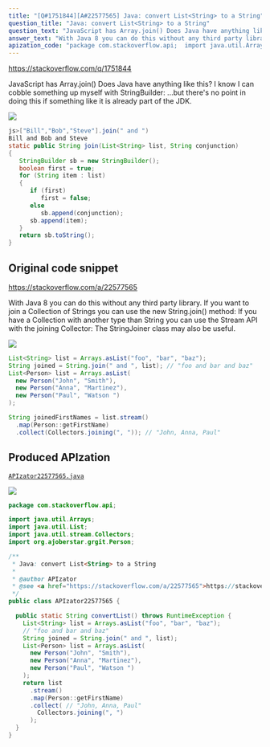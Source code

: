 ```yaml
---
title: "[Q#1751844][A#22577565] Java: convert List<String> to a String"
question_title: "Java: convert List<String> to a String"
question_text: "JavaScript has Array.join() Does Java have anything like this? I know I can cobble something up myself with StringBuilder: ...but there's no point in doing this if something like it is already part of the JDK."
answer_text: "With Java 8 you can do this without any third party library. If you want to join a Collection of Strings you can use the new String.join() method: If you have a Collection with another type than String you can use the Stream API with the joining Collector: The StringJoiner class may also be useful."
apization_code: "package com.stackoverflow.api;  import java.util.Arrays; import java.util.List; import java.util.stream.Collectors; import org.ajoberstar.grgit.Person;  /**  * Java: convert List<String> to a String  *  * @author APIzator  * @see <a href=\"https://stackoverflow.com/a/22577565\">https://stackoverflow.com/a/22577565</a>  */ public class APIzator22577565 {    public static String convertList() throws RuntimeException {     List<String> list = Arrays.asList(\"foo\", \"bar\", \"baz\");     // \"foo and bar and baz\"     String joined = String.join(\" and \", list);     List<Person> list = Arrays.asList(       new Person(\"John\", \"Smith\"),       new Person(\"Anna\", \"Martinez\"),       new Person(\"Paul\", \"Watson \")     );     return list       .stream()       .map(Person::getFirstName)       .collect( // \"John, Anna, Paul\"         Collectors.joining(\", \")       );   } }"
---
```


https://stackoverflow.com/q/1751844

JavaScript has Array.join()
Does Java have anything like this? I know I can cobble something up myself with StringBuilder:
...but there&#x27;s no point in doing this if something like it is already part of the JDK.


<div class="code-logo"><img src="/stackoverflow.png" /></div>

```java
js>["Bill","Bob","Steve"].join(" and ")
Bill and Bob and Steve
static public String join(List<String> list, String conjunction)
{
   StringBuilder sb = new StringBuilder();
   boolean first = true;
   for (String item : list)
   {
      if (first)
         first = false;
      else
         sb.append(conjunction);
      sb.append(item);
   }
   return sb.toString();
}
```


## Original code snippet

https://stackoverflow.com/a/22577565

With Java 8 you can do this without any third party library.
If you want to join a Collection of Strings you can use the new String.join() method:
If you have a Collection with another type than String you can use the Stream API with the joining Collector:
The StringJoiner class may also be useful.

<div class="code-logo"><img src="/stackoverflow.png" /></div>

```java
List<String> list = Arrays.asList("foo", "bar", "baz");
String joined = String.join(" and ", list); // "foo and bar and baz"
List<Person> list = Arrays.asList(
  new Person("John", "Smith"),
  new Person("Anna", "Martinez"),
  new Person("Paul", "Watson ")
);

String joinedFirstNames = list.stream()
  .map(Person::getFirstName)
  .collect(Collectors.joining(", ")); // "John, Anna, Paul"
```

## Produced APIzation

[`APIzator22577565.java`](https://github.com/pasqualesalza/apization-temp-data/raw/master/search/APIzator22577565.java)

<div class="code-logo"><img src="/apizator.png" /></div>

```java
package com.stackoverflow.api;

import java.util.Arrays;
import java.util.List;
import java.util.stream.Collectors;
import org.ajoberstar.grgit.Person;

/**
 * Java: convert List<String> to a String
 *
 * @author APIzator
 * @see <a href="https://stackoverflow.com/a/22577565">https://stackoverflow.com/a/22577565</a>
 */
public class APIzator22577565 {

  public static String convertList() throws RuntimeException {
    List<String> list = Arrays.asList("foo", "bar", "baz");
    // "foo and bar and baz"
    String joined = String.join(" and ", list);
    List<Person> list = Arrays.asList(
      new Person("John", "Smith"),
      new Person("Anna", "Martinez"),
      new Person("Paul", "Watson ")
    );
    return list
      .stream()
      .map(Person::getFirstName)
      .collect( // "John, Anna, Paul"
        Collectors.joining(", ")
      );
  }
}

```